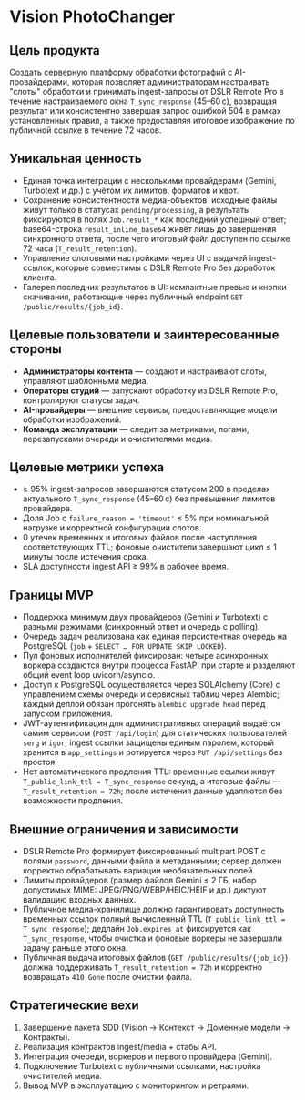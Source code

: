 # Vision PhotoChanger

## Цель продукта
Создать серверную платформу обработки фотографий с AI-провайдерами, которая позволяет администраторам настраивать "слоты" обработки и принимать ingest-запросы от DSLR Remote Pro в течение настраиваемого окна `T_sync_response` (45–60 с), возвращая результат или консистентно завершая запрос ошибкой 504 в рамках установленных правил, а также предоставляя итоговое изображение по публичной ссылке в течение 72 часов.

## Уникальная ценность
- Единая точка интеграции с несколькими провайдерами (Gemini, Turbotext и др.) с учётом их лимитов, форматов и квот.
- Сохранение консистентности медиа-объектов: исходные файлы живут только в статусах `pending/processing`, а результаты фиксируются в полях `Job.result_*` как последний успешный ответ; base64-строка `result_inline_base64` живёт лишь до завершения синхронного ответа, после чего итоговый файл доступен по ссылке 72 часа (`T_result_retention`).
- Управление слотовыми настройками через UI с выдачей ingest-ссылок, которые совместимы с DSLR Remote Pro без доработок клиента.
- Галерея последних результатов в UI: компактные превью и кнопки скачивания, работающие через публичный endpoint `GET /public/results/{job_id}`.

## Целевые пользователи и заинтересованные стороны
- **Администраторы контента** — создают и настраивают слоты, управляют шаблонными медиа.
- **Операторы студий** — запускают обработку из DSLR Remote Pro, контролируют статусы задач.
- **AI-провайдеры** — внешние сервисы, предоставляющие модели обработки изображений.
- **Команда эксплуатации** — следит за метриками, логами, перезапусками очереди и очистителями медиа.

## Целевые метрики успеха
- ≥ 95% ingest-запросов завершаются статусом 200 в пределах актуального `T_sync_response` (45–60 с) без превышения лимитов провайдера.
- Доля Job с `failure_reason = 'timeout'` ≤ 5% при номинальной нагрузке и корректной конфигурации слотов.
- 0 утечек временных и итоговых файлов после наступления соответствующих TTL; фоновые очистители завершают цикл ≤ 1 минуты после истечения срока.
- SLA доступности ingest API ≥ 99% в рабочее время.

## Границы MVP
- Поддержка минимум двух провайдеров (Gemini и Turbotext) с разными режимами (синхронный ответ и очередь с polling).
- Очередь задач реализована как единая персистентная очередь на PostgreSQL (`job` + `SELECT … FOR UPDATE SKIP LOCKED`).
- Пул фоновых исполнителей фиксирован: четыре асинхронных воркера создаются внутри процесса FastAPI при старте и разделяют общий event loop uvicorn/asyncio.
- Доступ к PostgreSQL осуществляется через SQLAlchemy (Core) с управлением схемы очереди и сервисных таблиц через Alembic; каждый деплой обязан прогонять `alembic upgrade head` перед запуском приложения.
- JWT-аутентификация для административных операций выдаётся самим сервисом (`POST /api/login`) для статических пользователей `serg` и `igor`; ingest ссылки защищены единым паролем, который хранится в `app_settings` и ротируется через `PUT /api/settings` без простоя.
- Нет автоматического продления TTL: временные ссылки живут `T_public_link_ttl = T_sync_response` секунд, а итоговые файлы — `T_result_retention = 72h`; после истечения данные удаляются без возможности продления.

## Внешние ограничения и зависимости
- DSLR Remote Pro формирует фиксированный multipart POST с полями `password`, данными файла и метаданными; сервер должен корректно обрабатывать вариации необязательных полей.
- Лимиты провайдеров (размер файлов Gemini ≤ 2 ГБ, набор допустимых MIME: JPEG/PNG/WEBP/HEIC/HEIF и др.) диктуют валидацию входных данных.
- Публичное медиа-хранилище должно гарантировать доступность временных ссылок полный вычисленный TTL (`T_public_link_ttl = T_sync_response`); дедлайн `Job.expires_at` фиксируется как `T_sync_response`, чтобы очистка и фоновые воркеры не завершали задачу раньше этого окна.
- Публичная выдача итоговых файлов (`GET /public/results/{job_id}`) должна поддерживать `T_result_retention = 72h` и корректно возвращать `410 Gone` после очистки файла.

## Стратегические вехи
1. Завершение пакета SDD (Vision → Контекст → Доменные модели → Контракты).
2. Реализация контрактов ingest/media + стабы API.
3. Интеграция очереди, воркеров и первого провайдера (Gemini).
4. Подключение Turbotext с публичными ссылками, настройка очистителей медиа.
5. Вывод MVP в эксплуатацию с мониторингом и ретраями.
